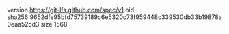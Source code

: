 version https://git-lfs.github.com/spec/v1
oid sha256:9652dfe95bfd75739189c6e5320c73f959448c339530db33b19878a0eaa52cd3
size 1568
